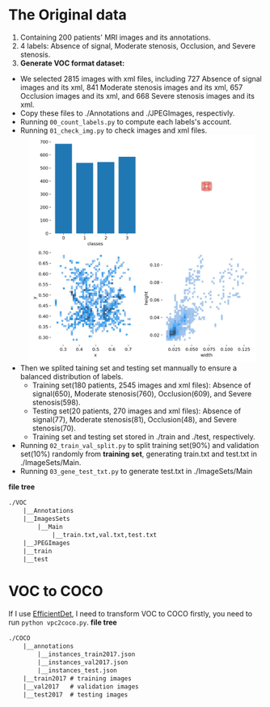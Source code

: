 # The Original data 
1. Containing 200 patients' MRI images and its annotations.
2. 4 labels: Absence of signal, Moderate stenosis, Occlusion, and Severe stenosis.
3. **Generate VOC format dataset:** 
  * We selected 2815 images with xml files, including 727 Absence of signal images and its xml, 841 Moderate stenosis images and its xml, 657 Occlusion images and its xml, and 668 Severe stenosis images and its xml.
  * Copy these files to ./Annotations and ./JPEGImages, respectivly. 
  * Running `00_count_labels.py` to compute each labels's account.
  * Running `01_check_img.py` to check images and xml files.
    <center><img src="./imgs/labels.jpg" width="450" height="450"></br></center>
  * Then we splited taining set and testing set mannually to ensure a balanced distribution of labels.
    * Training set(180 patients, 2545 images and xml files): Absence of signal(650), Moderate stenosis(760), Occlusion(609), and Severe stenosis(598).
    * Testing set(20 patients, 270 images and xml files): Absence of signal(77), Moderate stenosis(81), Occlusion(48), and Severe stenosis(70).
    * Training set and testing set stored in ./train and ./test, respectively.
  * Running `02_train_val_split.py` to split training set(90%) and validation set(10%) randomly from **training set**, generating train.txt and test.txt in ./ImageSets/Main.
  * Running `03_gene_test_txt.py` to generate test.txt in ./ImageSets/Main

**file tree**
```
./VOC
    |__Annotations
    |__ImagesSets
        |__Main
            |__train.txt,val.txt,test.txt
    |__JPEGImages
    |__train
    |__test
```

# VOC to COCO
If I use [EfficientDet](https://github.com/zylo117/Yet-Another-EfficientDet-Pytorch), I need to transform VOC to COCO firstly, you need to run `python vpc2coco.py`.
**file tree**
```
./COCO
    |__annotations 
        |__instances_train2017.json
        |__instances_val2017.json
        |__instances_test.json
    |__train2017 # training images
    |__val2017   # validation images
    |__test2017  # testing images
```
